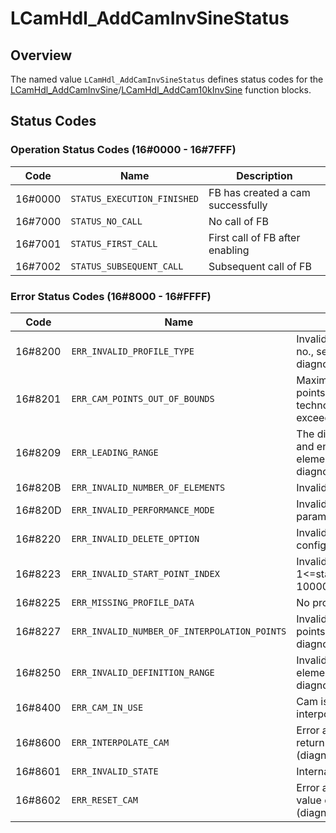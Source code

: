 # LCamHdl_AddCamInvSineStatus

## Overview

The named value `LCamHdl_AddCamInvSineStatus` defines status codes for the [LCamHdl_AddCamInvSine](../../function-blocks/LCamHdl_AddCamInvSine.md)/[LCamHdl_AddCam10kInvSine](../../function-blocks/LCamHdl_AddCam10kInvSine.md) function blocks.

## Status Codes

### Operation Status Codes (16#0000 - 16#7FFF)

| Code | Name | Description |
|------|------|-------------|
| 16#0000 | `STATUS_EXECUTION_FINISHED` | FB has created a cam successfully |
| 16#7000 | `STATUS_NO_CALL` | No call of FB |
| 16#7001 | `STATUS_FIRST_CALL` | First call of FB after enabling |
| 16#7002 | `STATUS_SUBSEQUENT_CALL` | Subsequent call of FB |

### Error Status Codes (16#8000 - 16#FFFF)

| Code | Name | Description |
|------|------|-------------|
| 16#8200 | `ERR_INVALID_PROFILE_TYPE` | Invalid profile type in element no., see diagnostics.errorElementNo |
| 16#8201 | `ERR_CAM_POINTS_OUT_OF_BOUNDS` | Maximum number of cam points (1000 / 10000) of the technology object was exceeded |
| 16#8209 | `ERR_LEADING_RANGE` | The difference between start and end leading value is <= 0 in element no., see diagnostics.errorElementNo |
| 16#820B | `ERR_INVALID_NUMBER_OF_ELEMENTS` | Invalid number of cam elements |
| 16#820D | `ERR_INVALID_PERFORMANCE_MODE` | Invalid performance mode parameter |
| 16#8220 | `ERR_INVALID_DELETE_OPTION` | Invalid delete option - check config |
| 16#8223 | `ERR_INVALID_START_POINT_INDEX` | Invalid startPointIndex, 1<=startPointIndex <=1000 / 10000 |
| 16#8225 | `ERR_MISSING_PROFILE_DATA` | No profile data available |
| 16#8227 | `ERR_INVALID_NUMBER_OF_INTERPOLATION_POINTS` | Invalid number of interpolation points in element no., see diagnostics.errorElementNo |
| 16#8250 | `ERR_INVALID_DEFINITION_RANGE` | Invalid definition range in element no., see diagnostics.errorElementNo |
| 16#8400 | `ERR_CAM_IN_USE` | Cam is in use and can't be interpolated |
| 16#8600 | `ERR_INTERPOLATE_CAM` | Error at interpolate cam – see return value of system function (diagnostics.subfunctionStatus) |
| 16#8601 | `ERR_INVALID_STATE` | Internal error, invalid state |
| 16#8602 | `ERR_RESET_CAM` | Error at reset cam – see return value of system function (diagnostics.subfunctionStatus) |